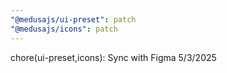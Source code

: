 ```yaml
---
"@medusajs/ui-preset": patch
"@medusajs/icons": patch
---
```


chore(ui-preset,icons): Sync with Figma 5/3/2025
